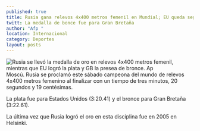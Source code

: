 ```yaml
---
published: true
title: Rusia gana relevos 4x400 metros femenil en Mundial; EU queda segundo
twitt: La medalla de bonce fue para Gran Bretaña
author: "Afp "
location: Internacional
category: Deportes
layout: posts
---
```


![Rusia se llevó la medalla de oro en relevos 4x400 metros femenil, mientras que EU logró la plata y GB la presea de bronce. Ap](http://i.imgur.com/A26K9HZm.jpg)Moscú. Rusia se proclamó este sábado campeona del mundo de relevos 4x400 metros femenino al finalizar con un tiempo de tres minutos, 20 segundos y 19 centésimas.

La plata fue para Estados Unidos (3:20.41) y el bronce para Gran Bretaña (3:22.61).

La última vez que Rusia logró el oro en esta disciplina fue en 2005 en Helsinki.
